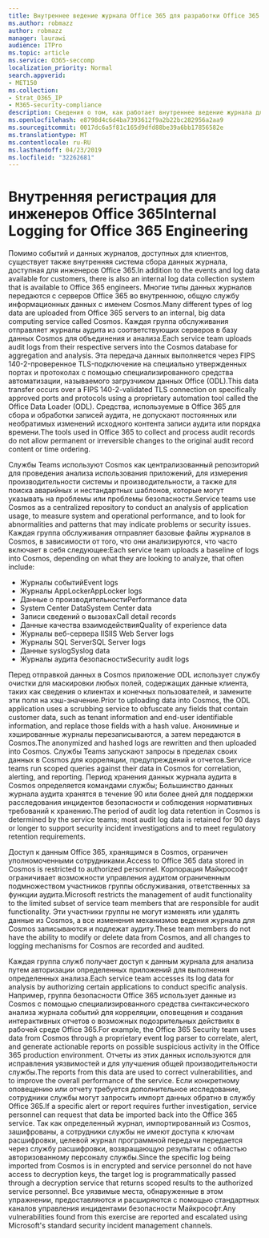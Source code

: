 ```yaml
---
title: Внутреннее ведение журнала Office 365 для разработки Office 365
ms.author: robmazz
author: robmazz
manager: laurawi
audience: ITPro
ms.topic: article
ms.service: O365-seccomp
localization_priority: Normal
search.appverid:
- MET150
ms.collection:
- Strat_O365_IP
- M365-security-compliance
description: Сведения о том, как работает внутреннее ведение журнала для инженеров отдела Office 365.
ms.openlocfilehash: e8798d4c6d4ba7393612f9a2b22bc282956a2aa9
ms.sourcegitcommit: 0017dc6a5f81c165d9dfd88be39a6bb17856582e
ms.translationtype: MT
ms.contentlocale: ru-RU
ms.lasthandoff: 04/23/2019
ms.locfileid: "32262681"
---
```

# <a name="internal-logging-for-office-365-engineering"></a><span data-ttu-id="05b0e-103">Внутренняя регистрация для инженеров Office 365</span><span class="sxs-lookup"><span data-stu-id="05b0e-103">Internal Logging for Office 365 Engineering</span></span>
<span data-ttu-id="05b0e-104">Помимо событий и данных журналов, доступных для клиентов, существует также внутренняя система сбора данных журнала, доступная для инженеров Office 365.</span><span class="sxs-lookup"><span data-stu-id="05b0e-104">In addition to the events and log data available for customers, there is also an internal log data collection system that is available to Office 365 engineers.</span></span> <span data-ttu-id="05b0e-105">Многие типы данных журналов передаются с серверов Office 365 во внутреннюю, общую службу информационных данных с именем Cosmos.</span><span class="sxs-lookup"><span data-stu-id="05b0e-105">Many different types of log data are uploaded from Office 365 servers to an internal, big data computing service called Cosmos.</span></span> <span data-ttu-id="05b0e-106">Каждая группа обслуживания отправляет журналы аудита из соответствующих серверов в базу данных Cosmos для объединения и анализа.</span><span class="sxs-lookup"><span data-stu-id="05b0e-106">Each service team uploads audit logs from their respective servers into the Cosmos database for aggregation and analysis.</span></span> <span data-ttu-id="05b0e-107">Эта передача данных выполняется через FIPS 140-2-проверенное TLS-подключение на специально утвержденных портах и протоколах с помощью специализированного средства автоматизации, называемого загрузчиком данных Office (ODL).</span><span class="sxs-lookup"><span data-stu-id="05b0e-107">This data transfer occurs over a FIPS 140-2-validated TLS connection on specifically approved ports and protocols using a proprietary automation tool called the Office Data Loader (ODL).</span></span> <span data-ttu-id="05b0e-108">Средства, используемые в Office 365 для сбора и обработки записей аудита, не допускают постоянных или необратимых изменений исходного контента записи аудита или порядка времени.</span><span class="sxs-lookup"><span data-stu-id="05b0e-108">The tools used in Office 365 to collect and process audit records do not allow permanent or irreversible changes to the original audit record content or time ordering.</span></span>

<span data-ttu-id="05b0e-109">Службы Teams используют Cosmos как централизованный репозиторий для проведения анализа использования приложений, для измерения производительности системы и производительности, а также для поиска аварийных и нестандартных шаблонов, которые могут указывать на проблемы или проблемы безопасности.</span><span class="sxs-lookup"><span data-stu-id="05b0e-109">Service teams use Cosmos as a centralized repository to conduct an analysis of application usage, to measure system and operational performance, and to look for abnormalities and patterns that may indicate problems or security issues.</span></span> <span data-ttu-id="05b0e-110">Каждая группа обслуживания отправляет базовые файлы журналов в Cosmos, в зависимости от того, что они анализируются, что часто включает в себя следующее:</span><span class="sxs-lookup"><span data-stu-id="05b0e-110">Each service team uploads a baseline of logs into Cosmos, depending on what they are looking to analyze, that often include:</span></span>
- <span data-ttu-id="05b0e-111">Журналы событий</span><span class="sxs-lookup"><span data-stu-id="05b0e-111">Event logs</span></span>
- <span data-ttu-id="05b0e-112">Журналы AppLocker</span><span class="sxs-lookup"><span data-stu-id="05b0e-112">AppLocker logs</span></span>
- <span data-ttu-id="05b0e-113">Данные о производительности</span><span class="sxs-lookup"><span data-stu-id="05b0e-113">Performance data</span></span>
- <span data-ttu-id="05b0e-114">System Center Data</span><span class="sxs-lookup"><span data-stu-id="05b0e-114">System Center data</span></span>
- <span data-ttu-id="05b0e-115">Записи сведений о вызовах</span><span class="sxs-lookup"><span data-stu-id="05b0e-115">Call detail records</span></span>
- <span data-ttu-id="05b0e-116">Данные качества взаимодействия</span><span class="sxs-lookup"><span data-stu-id="05b0e-116">Quality of experience data</span></span>
- <span data-ttu-id="05b0e-117">Журналы веб-сервера IIS</span><span class="sxs-lookup"><span data-stu-id="05b0e-117">IIS Web Server logs</span></span>
- <span data-ttu-id="05b0e-118">Журналы SQL Server</span><span class="sxs-lookup"><span data-stu-id="05b0e-118">SQL Server logs</span></span>
- <span data-ttu-id="05b0e-119">Данные syslog</span><span class="sxs-lookup"><span data-stu-id="05b0e-119">Syslog data</span></span>
- <span data-ttu-id="05b0e-120">Журналы аудита безопасности</span><span class="sxs-lookup"><span data-stu-id="05b0e-120">Security audit logs</span></span>

<span data-ttu-id="05b0e-121">Перед отправкой данных в Cosmos приложение ODL использует службу очистки для маскировки любых полей, содержащих данные клиента, таких как сведения о клиентах и конечных пользователей, и замените эти поля на хэш-значение.</span><span class="sxs-lookup"><span data-stu-id="05b0e-121">Prior to uploading data into Cosmos, the ODL application uses a scrubbing service to obfuscate any fields that contain customer data, such as tenant information and end-user identifiable information, and replace those fields with a hash value.</span></span> <span data-ttu-id="05b0e-122">Анонимные и хэшированные журналы перезаписываются, а затем передаются в Cosmos.</span><span class="sxs-lookup"><span data-stu-id="05b0e-122">The anonymized and hashed logs are rewritten and then uploaded into Cosmos.</span></span> <span data-ttu-id="05b0e-123">Службы Teams запускают запросы в пределах своих данных в Cosmos для корреляции, предупреждений и отчетов.</span><span class="sxs-lookup"><span data-stu-id="05b0e-123">Service teams run scoped queries against their data in Cosmos for correlation, alerting, and reporting.</span></span> <span data-ttu-id="05b0e-124">Период хранения данных журнала аудита в Cosmos определяется командами службы; Большинство данных журнала аудита хранятся в течение 90 или более дней для поддержки расследования инцидентов безопасности и соблюдения нормативных требований к хранению.</span><span class="sxs-lookup"><span data-stu-id="05b0e-124">The period of audit log data retention in Cosmos is determined by the service teams; most audit log data is retained for 90 days or longer to support security incident investigations and to meet regulatory retention requirements.</span></span>

<span data-ttu-id="05b0e-125">Доступ к данным Office 365, хранящимся в Cosmos, ограничен уполномоченными сотрудниками.</span><span class="sxs-lookup"><span data-stu-id="05b0e-125">Access to Office 365 data stored in Cosmos is restricted to authorized personnel.</span></span> <span data-ttu-id="05b0e-126">Корпорация Майкрософт ограничивает возможности управления аудитом ограниченным подмножеством участников группы обслуживания, ответственных за функции аудита.</span><span class="sxs-lookup"><span data-stu-id="05b0e-126">Microsoft restricts the management of audit functionality to the limited subset of service team members that are responsible for audit functionality.</span></span> <span data-ttu-id="05b0e-127">Эти участники группы не могут изменять или удалять данные из Cosmos, а все изменения механизмов ведения журнала для Cosmos записываются и подлежат аудиту.</span><span class="sxs-lookup"><span data-stu-id="05b0e-127">These team members do not have the ability to modify or delete data from Cosmos, and all changes to logging mechanisms for Cosmos are recorded and audited.</span></span>

<span data-ttu-id="05b0e-128">Каждая группа служб получает доступ к данным журнала для анализа путем авторизации определенных приложений для выполнения определенных анализа.</span><span class="sxs-lookup"><span data-stu-id="05b0e-128">Each service team accesses its log data for analysis by authorizing certain applications to conduct specific analysis.</span></span> <span data-ttu-id="05b0e-129">Например, группа безопасности Office 365 использует данные из Cosmos с помощью специализированного средства синтаксического анализа журнала событий для корреляции, оповещения и создания интерактивных отчетов о возможных подозрительных действиях в рабочей среде Office 365.</span><span class="sxs-lookup"><span data-stu-id="05b0e-129">For example, the Office 365 Security team uses data from Cosmos through a proprietary event log parser to correlate, alert, and generate actionable reports on possible suspicious activity in the Office 365 production environment.</span></span> <span data-ttu-id="05b0e-130">Отчеты из этих данных используются для исправления уязвимостей и для улучшения общей производительности службы.</span><span class="sxs-lookup"><span data-stu-id="05b0e-130">The reports from this data are used to correct vulnerabilities, and to improve the overall performance of the service.</span></span> <span data-ttu-id="05b0e-131">Если конкретному оповещению или отчету требуется дополнительное исследование, сотрудники службы могут запросить импорт данных обратно в службу Office 365.</span><span class="sxs-lookup"><span data-stu-id="05b0e-131">If a specific alert or report requires further investigation, service personnel can request that data be imported back into the Office 365 service.</span></span> <span data-ttu-id="05b0e-132">Так как определенный журнал, импортированный из Cosmos, зашифрованы, а сотрудники службы не имеют доступа к ключам расшифровки, целевой журнал программной передачи передается через службу расшифровки, возвращающую результаты с областью авторизованному персоналу службы.</span><span class="sxs-lookup"><span data-stu-id="05b0e-132">Since the specific log being imported from Cosmos is in encrypted and service personnel do not have access to decryption keys, the target log is programmatically passed through a decryption service that returns scoped results to the authorized service personnel.</span></span> <span data-ttu-id="05b0e-133">Все уязвимые места, обнаруженные в этом упражнении, предоставляются и расширяются с помощью стандартных каналов управления инцидентами безопасности Майкрософт.</span><span class="sxs-lookup"><span data-stu-id="05b0e-133">Any vulnerabilities found from this exercise are reported and escalated using Microsoft's standard security incident management channels.</span></span>
